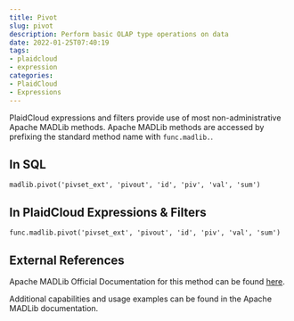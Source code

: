 ```yaml
---
title: Pivot
slug: pivot
description: Perform basic OLAP type operations on data
date: 2022-01-25T07:40:19
tags:
- plaidcloud
- expression
categories:
- PlaidCloud
- Expressions
---
```



PlaidCloud expressions and filters provide use of most non-administrative Apache MADLib methods. Apache MADLib methods are accessed by prefixing the standard method name with `func.madlib.`.



## In SQL



```
madlib.pivot('pivset_ext', 'pivout', 'id', 'piv', 'val', 'sum')
```


## In PlaidCloud Expressions & Filters



```
func.madlib.pivot('pivset_ext', 'pivout', 'id', 'piv', 'val', 'sum')
```


## External References


Apache MADLib Official Documentation for this method can be found [here](https://madlib.apache.org/docs/latest/group__grp__pivot.html).



Additional capabilities and usage examples can be found in the Apache MADLib documentation.


